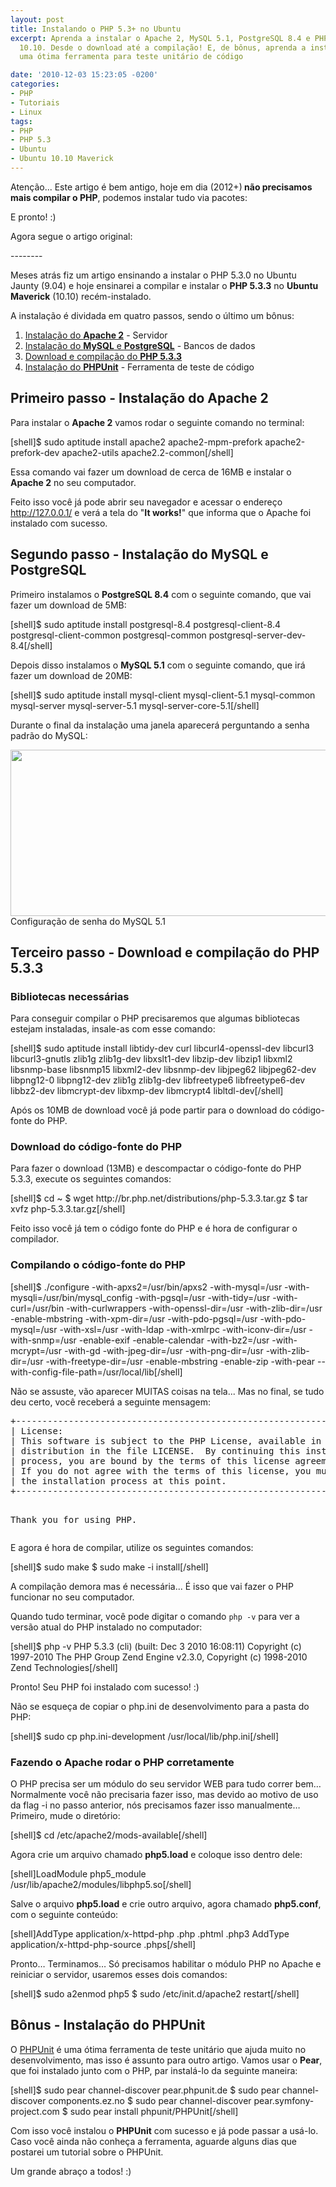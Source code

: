 ```yaml
---
layout: post
title: Instalando o PHP 5.3+ no Ubuntu
excerpt: Aprenda a instalar o Apache 2, MySQL 5.1, PostgreSQL 8.4 e PHP 5.3.3 no Ubuntu
  10.10. Desde o download até a compilação! E, de bônus, aprenda a instalar o PHPUnit,
  uma ótima ferramenta para teste unitário de código

date: '2010-12-03 15:23:05 -0200'
categories:
- PHP
- Tutoriais
- Linux
tags:
- PHP
- PHP 5.3
- Ubuntu
- Ubuntu 10.10 Maverick
---
```

<p>Atenção... Este artigo é bem antigo, hoje em dia (2012+)<strong> não precisamos mais compilar o PHP</strong>, podemos instalar tudo via pacotes:</p>
<div data-gist-id="3139795" data-gist-show-loading="false"></div>
<p>E pronto! :)</p>
<p>Agora segue o artigo original:</p>
<p>--------</p>
<p>Meses atrás fiz um artigo ensinando a <span class="removed_link" title="http://blog.thiagobelem.net/mysql/instalando-o-php-5-3-0-no-ubuntu/">instalar o PHP 5.3.0 no Ubuntu Jaunty (9.04)</span> e hoje ensinarei a compilar e instalar o <strong>PHP 5.3.3</strong> no <strong>Ubuntu Maverick</strong> (10.10) recém-instalado.</p>
<p><a id="more"></a><a id="more-1007"></a></p>
<p>A instalação é dividada em quatro passos, sendo o último um bônus:</p>
<ol>
<li><a title="Instalação do Apache" href="#apache">Instalação do <strong>Apache 2</strong></a> - Servidor</li>
<li><a title="Instalação do MySQL e PostgreSQL" href="#database">Instalação do <strong>MySQL</strong> e <strong>PostgreSQL</strong></a> - Bancos de dados</li>
<li><a title="Download e compilação do PHP" href="#php">Download e compilação do <strong>PHP 5.3.3</strong></a></li>
<li><a title="Instalação do PHPUnit" href="#phpunit">Instalação do <strong>PHPUnit</strong></a> - Ferramenta de teste de código</li>
</ol>
<h2 id="apache">Primeiro passo - Instalação do <strong>Apache 2</strong></h2>
<p>Para instalar o <strong>Apache 2</strong> vamos rodar o seguinte comando no terminal:</p>
<p>[shell]$ sudo aptitude install apache2 apache2-mpm-prefork apache2-prefork-dev apache2-utils apache2.2-common[/shell]</p>
<p>Essa comando vai fazer um download de cerca de 16MB e instalar o <strong>Apache 2</strong> no seu computador.</p>
<p>Feito isso você já pode abrir seu navegador e acessar o endereço <a href="http://127.0.0.1/">http://127.0.0.1/</a> e verá a tela do "<strong>It works!</strong>" que informa que o Apache foi instalado com sucesso.</p>
<h2 id="database">Segundo passo - Instalação do <strong>MySQL</strong> e <strong>PostgreSQL</strong></h2>
<p>Primeiro instalamos o <strong>PostgreSQL 8.4</strong> com o seguinte comando, que vai fazer um download de 5MB:</p>
<p>[shell]$ sudo aptitude install postgresql-8.4 postgresql-client-8.4 postgresql-client-common postgresql-common postgresql-server-dev-8.4[/shell]</p>
<p>Depois disso instalamos o <strong>MySQL 5.1</strong> com o seguinte comando, que irá fazer um download de 20MB:</p>
<p>[shell]$ sudo aptitude install mysql-client mysql-client-5.1 mysql-common mysql-server mysql-server-5.1 mysql-server-core-5.1[/shell]</p>
<p>Durante o final da instalação uma janela aparecerá perguntando a senha padrão do MySQL:</p>
<p><img class="size-full wp-image-1023  " title="Configuração de senha do MySQL 5.1" src="http://blog.thiagobelem.net/arquivos/2010/12/mysql.png" alt="" width="632" height="266" /> Configuração de senha do MySQL 5.1</p>
<h2 id="php">Terceiro passo - Download e compilação do <strong>PHP 5.3.3</strong></h2>
<h3>Bibliotecas necessárias</h3>
<p>Para conseguir compilar o PHP precisaremos que algumas bibliotecas estejam instaladas, insale-as com esse comando:</p>
<p>[shell]$ sudo aptitude install libtidy-dev curl libcurl4-openssl-dev libcurl3 libcurl3-gnutls zlib1g zlib1g-dev libxslt1-dev libzip-dev libzip1 libxml2 libsnmp-base libsnmp15 libxml2-dev libsnmp-dev libjpeg62 libjpeg62-dev libpng12-0 libpng12-dev zlib1g zlib1g-dev libfreetype6 libfreetype6-dev libbz2-dev libmcrypt-dev libxmp-dev libmcrypt4 libltdl-dev[/shell]</p>
<p>Após os 10MB de download você já pode partir para o download do código-fonte do PHP.</p>
<h3>Download do código-fonte do PHP</h3>
<p>Para fazer o download (13MB) e descompactar o código-fonte do PHP 5.3.3, execute os seguintes comandos:</p>
<p>[shell]$ cd ~
$ wget http://br.php.net/distributions/php-5.3.3.tar.gz
$ tar xvfz php-5.3.3.tar.gz[/shell]</p>
<p>Feito isso você já tem o código fonte do PHP e é hora de configurar o compilador.</p>
<h3>Compilando o código-fonte do PHP</h3>
<p>[shell]$ ./configure -with-apxs2=/usr/bin/apxs2 -with-mysql=/usr -with-mysqli=/usr/bin/mysql_config -with-pgsql=/usr -with-tidy=/usr -with-curl=/usr/bin -with-curlwrappers -with-openssl-dir=/usr -with-zlib-dir=/usr -enable-mbstring -with-xpm-dir=/usr -with-pdo-pgsql=/usr -with-pdo-mysql=/usr -with-xsl=/usr -with-ldap -with-xmlrpc -with-iconv-dir=/usr -with-snmp=/usr -enable-exif -enable-calendar -with-bz2=/usr -with-mcrypt=/usr -with-gd -with-jpeg-dir=/usr -with-png-dir=/usr -with-zlib-dir=/usr -with-freetype-dir=/usr -enable-mbstring -enable-zip -with-pear --with-config-file-path=/usr/local/lib[/shell]</p>
<p>Não se assuste, vão aparecer MUITAS coisas na tela... Mas no final, se tudo deu certo, você receberá a seguinte mensagem:</p>
<pre>+--------------------------------------------------------------------+
| License:                                                           |
| This software is subject to the PHP License, available in this     |
| distribution in the file LICENSE.  By continuing this installation |
| process, you are bound by the terms of this license agreement.     |
| If you do not agree with the terms of this license, you must abort |
| the installation process at this point.                            |
+--------------------------------------------------------------------+

Thank you for using PHP.</pre>
<p>E agora é hora de compilar, utilize os seguintes comandos:</p>
<p>[shell]$ sudo make
$ sudo make -i install[/shell]</p>
<p>A compilação demora mas é necessária... É isso que vai fazer o PHP funcionar no seu computador.</p>
<p>Quando tudo terminar, você pode digitar o comando <code>php -v</code> para ver a versão atual do PHP instalado no computador:</p>
<p>[shell]$ php -v
PHP 5.3.3 (cli) (built: Dec  3 2010 16:08:11)
Copyright (c) 1997-2010 The PHP Group
Zend Engine v2.3.0, Copyright (c) 1998-2010 Zend Technologies[/shell]</p>
<p>Pronto! Seu PHP foi instalado com sucesso! :)</p>
<p>Não se esqueça de copiar o php.ini de desenvolvimento para a pasta do PHP:</p>
<p>[shell]$ sudo cp php.ini-development /usr/local/lib/php.ini[/shell]</p>
<h3>Fazendo o Apache rodar o PHP corretamente</h3>
<p>O PHP precisa ser um módulo do seu servidor WEB para tudo correr bem… Normalmente você não precisaria fazer isso, mas devido ao motivo de uso da flag -i no passo anterior, nós precisamos fazer isso manualmente… Primeiro, mude o diretório:</p>
<p>[shell]$ cd /etc/apache2/mods-available[/shell]</p>
<p>Agora crie um arquivo chamado <strong>php5.load</strong> e coloque isso dentro dele:</p>
<p>[shell]LoadModule php5_module /usr/lib/apache2/modules/libphp5.so[/shell]</p>
<p>Salve o arquivo <strong>php5.load</strong> e crie outro arquivo, agora chamado <strong>php5.conf</strong>, com o seguinte conteúdo:</p>
<p>[shell]AddType application/x-httpd-php .php .phtml .php3
AddType application/x-httpd-php-source .phps[/shell]</p>
<p>Pronto… Terminamos… Só precisamos habilitar o módulo PHP no Apache e reiniciar o servidor, usaremos esses dois comandos:</p>
<p>[shell]$ sudo a2enmod php5
$ sudo /etc/init.d/apache2 restart[/shell]</p>
<h2 id="phpunit">Bônus - Instalação do <strong>PHPUnit</strong></h2>
<p>O <a title="PHPUnit" href="http://www.phpunit.de/" target="_blank">PHPUnit</a> é uma ótima ferramenta de teste unitário que ajuda muito no desenvolvimento, mas isso é assunto para outro artigo. Vamos usar o <strong>Pear</strong>, que foi instalado junto com o PHP, par instalá-lo da seguinte maneira:</p>
<p>[shell]$ sudo pear channel-discover pear.phpunit.de
$ sudo pear channel-discover components.ez.no
$ sudo pear channel-discover pear.symfony-project.com
$ sudo pear install phpunit/PHPUnit[/shell]</p>
<p>Com isso você instalou o <strong>PHPUnit</strong> com sucesso e já pode passar a usá-lo. Caso você ainda não conheça a ferramenta, aguarde alguns dias que postarei um tutorial sobre o PHPUnit.</p>
<p>Um grande abraço a todos! :)</p>
